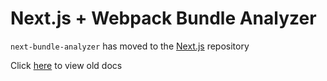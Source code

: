 # Next.js + Webpack Bundle Analyzer

`next-bundle-analyzer` has moved to the [Next.js](https://github.com/zeit/next.js/tree/canary/packages/next-bundle-analyzer) repository

Click [here](https://github.com/zeit/next-plugins/blob/fb8f61e2a38b973626a3d607f425a2a7eeb82487/packages/next-bundle-analyzer/readme.md) to view old docs